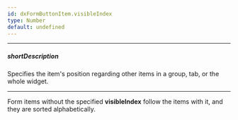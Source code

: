 ```yaml
---
id: dxFormButtonItem.visibleIndex
type: Number
default: undefined
---
```

---
##### shortDescription
Specifies the item's position regarding other items in a group, tab, or the whole widget.

---
Form items without the specified **visibleIndex** follow the items with it, and they are sorted alphabetically.